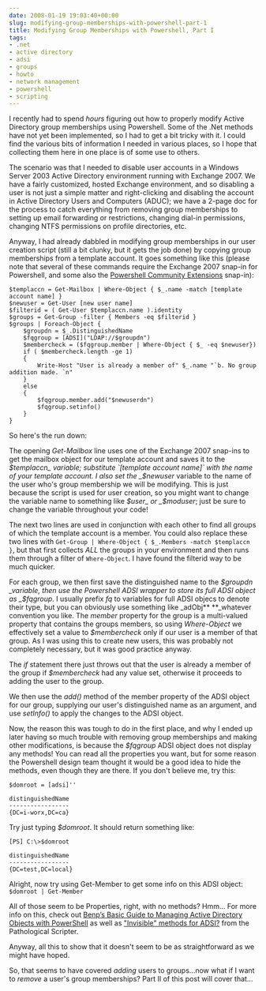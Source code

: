 ```yaml
---
date: 2008-01-19 19:03:40+00:00
slug: modifying-group-memberships-with-powershell-part-1
title: Modifying Group Memberships with Powershell, Part I
tags:
- .net
- active directory
- adsi
- groups
- howto
- network management
- powershell
- scripting
---
```


I recently had to spend _hours_ figuring out how to properly modify Active Directory group memberships using Powershell. Some of the .Net methods have not yet been implemented, so I had to get a bit tricky with it. I could find the various bits of information I needed in various places, so I hope that collecting them here in one place is of some use to others.

The scenario was that I needed to disable user accounts in a Windows Server 2003 Active Directory environment running with Exchange 2007. We have a fairly customized, hosted Exchange environment, and so disabling a user is not just a simple matter and right-clicking and disabling the account in Active Directory Users and Computers (ADUC); we have a 2-page doc for the process to catch everything from removing group memberships to setting up email forwarding or restrictions, changing dial-in permissions, changing NTFS permissions on profile directories, etc.

<!-- more -->

Anyway, I had already dabbled in modifying group memberships in our user creation script (still a bit clunky, but it gets the job done) by copying group memberships from a template account. It goes something like this (please note that several of these commands require the Exchange 2007 snap-in for Powershell, and some also the [Powershell Community Extensions](http://www.codeplex.com/PowerShellCX)  snap-in):

```
$templaccn = Get-Mailbox | Where-Object { $_.name -match [template account name] }
$newuser = Get-User [new user name]
$filterid = ( Get-User $templaccn.name ).identity
$groups = Get-Group -filter { Members -eq $filterid }
$groups | Foreach-Object {
    $groupdn = $_.DistinguishedName
    $fqgroup = [ADSI]("LDAP://$groupdn")
    $membercheck = ($fqgroup.member | Where-Object { $_ -eq $newuser})
    if ( $membercheck.length -ge 1)
    {
        Write-Host "User is already a member of" $_.name "`b. No group addition made. `n"
    }
    else
    {
        $fqgroup.member.add("$newuserdn")
        $fqgroup.setinfo()
    }
}
```

So here's the run down:

The opening _Get-Mailbox_ line uses one of the Exchange 2007 snap-ins to get the mailbox object for our template account and saves it to the _$templaccn_ variable; substitute `[template account name]` with the name of your template account. I also set the _$newuser_ variable to the name of the user who's group membership we will be modifying. This is just because the script is used for user creation, so you might want to change the variable name to something like _$user_ or _$moduser_; just be sure to change the variable throughout your code!

The next two lines are used in conjunction with each other to find all groups of which the template account is a member. You could also replace these two lines with `Get-Group | Where-Object { $_.Members -match $templaccn }`, but that first collects _ALL_ the groups in your environment and then runs them through a filter of `Where-Object`. I have found the filterid way to be much quicker.

For each group, we then first save the distinguished name to the _$groupdn _variable, then use the Powershell ADSI wrapper to store its full ADSI object as _$fqgroup_. I usually prefix _fq_ to variables for full ADSI objecs to denote their type, but you can obviously use something like _adObj** **_whatever convention you like. The _member_ property for the group is a multi-valued property that contains the groups members, so using _Where-Object_ we effectively set a value to _$membercheck_ only if our user is a member of that group. As I was using this to create new users, this was probably not completely necessary, but it was good practice anyway.

The _if_ statement there just throws out that the user is already a member of the group if _$membercheck_ had any value set, otherwise it proceeds to adding the user to the group.

We then use the _add()_  method of the member property of the ADSI object for our group, supplying our user's distinguished name as an argument, and use _setInfo()_ to apply the changes to the ADSI object.

Now, the reason this was tough to do in the first place, and why I ended up later having so much trouble with removing group memberships and making other modifications, is because the _$fqgroup_ ADSI object does not display any methods! You can read all the properties you want, but for some reason the Powershell design team thought it would be a good idea to hide the methods, even though they are there. If you don't believe me, try this:

```
$domroot = [adsi]''

distinguishedName
-----------------
{DC=i-worx,DC=ca}
```

Try just typing _$domroot_. It should return something like:

```
[PS] C:\>$domroot

distinguishedName
-----------------
{DC=test,DC=local}
```

Alright, now try using Get-Member to get some info on this ADSI object: `$domroot | Get-Member`

All of those seem to be Properties, right, with no methods? Hmm... For more info on this, check out [Benp’s Basic Guide to Managing Active Directory Objects with PowerShell](http://blogs.technet.com/benp/archive/2007/03/05/benp-s-basic-guide-to-managing-active-directory-objects-with-powershell.aspx) as well as ["Invisible" methods for ADSI?](http://pathologicalscripter.wordpress.com/2006/09/28/invisible-methods-for-adsi/) from the Pathological Scripter.

Anyway, all this to show that it doesn't seem to be as straightforward as we might have hoped.

So, that seems to have covered _adding_ users to groups...now what if I want to _remove_ a user's group memberships? Part II of this post will cover that...
